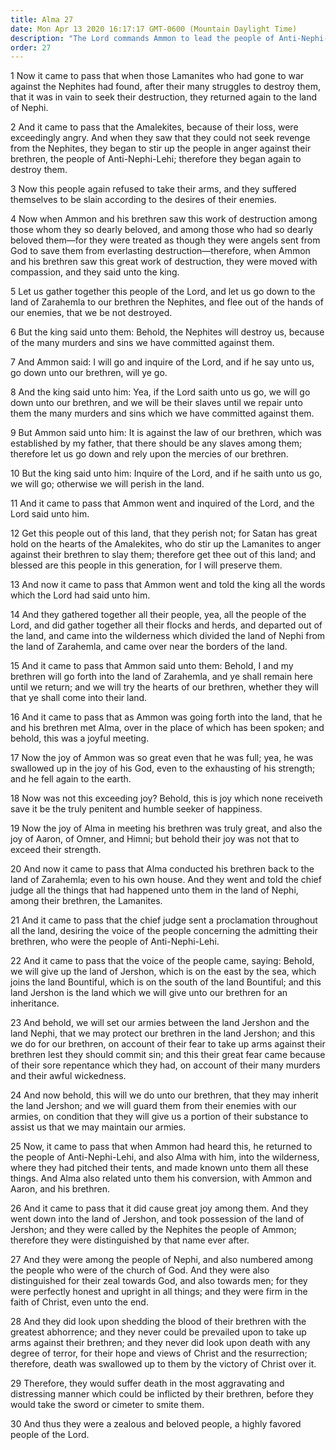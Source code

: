 ```yaml
---
title: Alma 27
date: Mon Apr 13 2020 16:17:17 GMT-0600 (Mountain Daylight Time)
description: "The Lord commands Ammon to lead the people of Anti-Nephi-Lehi to safety—Upon meeting Alma, Ammon’s joy exhausts his strength—The Nephites give the Anti-Nephi-Lehies the land of Jershon—They are called the people of Ammon. About 90–77 B.C."
order: 27
---
```


1 Now it came to pass that when those Lamanites who had gone to war against the Nephites had found, after their many struggles to destroy them, that it was in vain to seek their destruction, they returned again to the land of Nephi.

2 And it came to pass that the Amalekites, because of their loss, were exceedingly angry. And when they saw that they could not seek revenge from the Nephites, they began to stir up the people in anger against their brethren, the people of Anti-Nephi-Lehi; therefore they began again to destroy them.

3 Now this people again refused to take their arms, and they suffered themselves to be slain according to the desires of their enemies.

4 Now when Ammon and his brethren saw this work of destruction among those whom they so dearly beloved, and among those who had so dearly beloved them—for they were treated as though they were angels sent from God to save them from everlasting destruction—therefore, when Ammon and his brethren saw this great work of destruction, they were moved with compassion, and they said unto the king.

5 Let us gather together this people of the Lord, and let us go down to the land of Zarahemla to our brethren the Nephites, and flee out of the hands of our enemies, that we be not destroyed.

6 But the king said unto them: Behold, the Nephites will destroy us, because of the many murders and sins we have committed against them.

7 And Ammon said: I will go and inquire of the Lord, and if he say unto us, go down unto our brethren, will ye go.

8 And the king said unto him: Yea, if the Lord saith unto us go, we will go down unto our brethren, and we will be their slaves until we repair unto them the many murders and sins which we have committed against them.

9 But Ammon said unto him: It is against the law of our brethren, which was established by my father, that there should be any slaves among them; therefore let us go down and rely upon the mercies of our brethren.

10 But the king said unto him: Inquire of the Lord, and if he saith unto us go, we will go; otherwise we will perish in the land.

11 And it came to pass that Ammon went and inquired of the Lord, and the Lord said unto him.

12 Get this people out of this land, that they perish not; for Satan has great hold on the hearts of the Amalekites, who do stir up the Lamanites to anger against their brethren to slay them; therefore get thee out of this land; and blessed are this people in this generation, for I will preserve them.

13 And now it came to pass that Ammon went and told the king all the words which the Lord had said unto him.

14 And they gathered together all their people, yea, all the people of the Lord, and did gather together all their flocks and herds, and departed out of the land, and came into the wilderness which divided the land of Nephi from the land of Zarahemla, and came over near the borders of the land.

15 And it came to pass that Ammon said unto them: Behold, I and my brethren will go forth into the land of Zarahemla, and ye shall remain here until we return; and we will try the hearts of our brethren, whether they will that ye shall come into their land.

16 And it came to pass that as Ammon was going forth into the land, that he and his brethren met Alma, over in the place of which has been spoken; and behold, this was a joyful meeting.

17 Now the joy of Ammon was so great even that he was full; yea, he was swallowed up in the joy of his God, even to the exhausting of his strength; and he fell again to the earth.

18 Now was not this exceeding joy? Behold, this is joy which none receiveth save it be the truly penitent and humble seeker of happiness.

19 Now the joy of Alma in meeting his brethren was truly great, and also the joy of Aaron, of Omner, and Himni; but behold their joy was not that to exceed their strength.

20 And now it came to pass that Alma conducted his brethren back to the land of Zarahemla; even to his own house. And they went and told the chief judge all the things that had happened unto them in the land of Nephi, among their brethren, the Lamanites.

21 And it came to pass that the chief judge sent a proclamation throughout all the land, desiring the voice of the people concerning the admitting their brethren, who were the people of Anti-Nephi-Lehi.

22 And it came to pass that the voice of the people came, saying: Behold, we will give up the land of Jershon, which is on the east by the sea, which joins the land Bountiful, which is on the south of the land Bountiful; and this land Jershon is the land which we will give unto our brethren for an inheritance.

23 And behold, we will set our armies between the land Jershon and the land Nephi, that we may protect our brethren in the land Jershon; and this we do for our brethren, on account of their fear to take up arms against their brethren lest they should commit sin; and this their great fear came because of their sore repentance which they had, on account of their many murders and their awful wickedness.

24 And now behold, this will we do unto our brethren, that they may inherit the land Jershon; and we will guard them from their enemies with our armies, on condition that they will give us a portion of their substance to assist us that we may maintain our armies.

25 Now, it came to pass that when Ammon had heard this, he returned to the people of Anti-Nephi-Lehi, and also Alma with him, into the wilderness, where they had pitched their tents, and made known unto them all these things. And Alma also related unto them his conversion, with Ammon and Aaron, and his brethren.

26 And it came to pass that it did cause great joy among them. And they went down into the land of Jershon, and took possession of the land of Jershon; and they were called by the Nephites the people of Ammon; therefore they were distinguished by that name ever after.

27 And they were among the people of Nephi, and also numbered among the people who were of the church of God. And they were also distinguished for their zeal towards God, and also towards men; for they were perfectly honest and upright in all things; and they were firm in the faith of Christ, even unto the end.

28 And they did look upon shedding the blood of their brethren with the greatest abhorrence; and they never could be prevailed upon to take up arms against their brethren; and they never did look upon death with any degree of terror, for their hope and views of Christ and the resurrection; therefore, death was swallowed up to them by the victory of Christ over it.

29 Therefore, they would suffer death in the most aggravating and distressing manner which could be inflicted by their brethren, before they would take the sword or cimeter to smite them.

30 And thus they were a zealous and beloved people, a highly favored people of the Lord.
